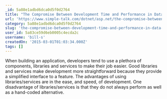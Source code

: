 ```yaml
---
_id: 5a88e1adbd6dca0d5f0d2764
title: "The Compromise Between Development Time and Performance in Data-Driven ASP.NET MVC"
url: 'https://www.simple-talk.com/dotnet/asp.net/the-compromise-between-development-time-and-performance-in-data-driven-asp.net-mvc/'
category: 5a88e1adbd6dca0d5f0d2764
slug: 'the-compromise-between-development-time-and-performance-in-data-driven-asp-net-mvc'
user_id: 5a83ce59d6eb0005c4ecda2c
username: 'bill-s'
createdOn: '2015-03-01T01:03:34.000Z'
tags: []
---
```


When building an application, developers tend to use a plethora of components, libraries and services to make their job easier. Good libraries and services make development more straightforward because they provide a simplified interface to a feature. The advantages of using libraries/services are in the ease, and speed, of development. One disadvantage of libraries/services is that they do not always perform as well as a hand-coded alternative.
